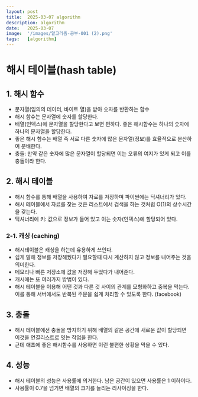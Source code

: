 ```yaml
---
layout: post
title:  2025-03-07 algorithm
description: algorithm
date:   2025-03-07 
image:  '/images/알고리즘-공부-001 (2).png'
tags:   [algorithm]
---
```

# 해시 테이블(hash table)
## 1. 해시 함수
- 문자열(임의의 데이터, 바이트 열)을 받아 숫자를 반환하는 함수
- 해시 함수는 문자열에 숫자를 할당한다. 
- 배열(인덱스)에 문자열을 할당한다고 보면 편하다. 좋은 해시함수는 하나의 숫자에 하나의 문자열을 할당한다. 
- 좋은 해시 함수는 배열 즉 서로 다른 숫자에 많은 문자열(정보)를 효율적으로 분산하여 분배한다.
- 충돌: 만약 같은 숫자에 많은 문자열이 할당되면 이는 오류의 여지가 있게 되고 이를 충돌이라 한다.
  
## 2. 해시 테이블
- 해시 함수를 통해 배열을 사용하여 자료를 저장하며 파이썬에는 딕셔너리가 있다.
- 해시 테이블에서 자료를 찾는 것은 리스트에서 검색을 하는 것처럼 O(1)의 상수시간을 갖는다.
- 딕셔너리에 키: 값으로 정보가 들어 있고 이는 숫자(인덱스)에 할당되어 있다.

### 2-1. 캐싱 (caching)
- 해시테이블은 캐싱을 하는데 유용하게 쓰인다.
- 쉽게 말해 정보를 저장해뒀다가 필요할때 다시 계산하지 않고 정보를 내어주는 것을 의미한다.
- 메모리나 빠른 저장소에 값을 저장해 두었다가 내어준다.
- 캐시에는 또 여러가지 방법이 있다.
- 해시 테이블을 이용해 어떤 것과 다른 것 사이의 관계를 모형화하고 중복을 막는다. 이를 통해 서버에서도 반복된 주문을 쉽게 처리할 수 있도록 한다. (facebook)

## 3. 충돌
- 해시 테이블에선 충돌을 방지하기 위해 배열의 같은 공간에 새로운 값이 할당되면 이것을 연결리스트로 잇는 작업을 한다.
- 근데 애초에 좋은 해시함수를 사용하면 이런 불편한 상황을 막을 수 있다.

## 4. 성능
- 해시 테이블의 성능은 사용률에 의거한다. 남은 공간이 있으면 사용률은 1 이하이다.
- 사용률이 0.7을 넘기면 배열의 크기를 늘리는 리사이징을 한다. 